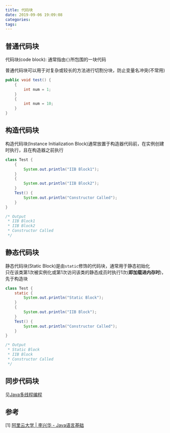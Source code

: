 ```yaml
---
title: 代码块
date: 2019-09-06 19:09:08
categories: 
tags:
---
```

## 普通代码块
代码块(code block): 通常指由`{}`所包围的一块代码

普通代码块可以用于对复杂或较长的方法进行切割分块，防止变量名冲突(不常用)

```java
public void test() {
    {
        int num = 1;
    }
    {
        int num = 10;
    }
}
```

## 构造代码块
构造代码块(Instance Initialization Block)通常放置于构造器代码前，在实例创建时执行，且在构造器之前执行

```java
class Test {
    {
        System.out.println("IIB Block1");
    }
    {
        System.out.println("IIB Block2");
    }
    Test() {
        System.out.println("Constructor Called");
    }
}

/* Output
 * IIB Block1
 * IIB Block2
 * Constructor Called
 */
```

## 静态代码块
静态代码块(Static Block)是由`static`修饰的代码块，通常用于静态初始化  
只在该类第1次被实例化或第1次访问该类的静态成员时执行1次(**即加载进内存时**)，先于构造块

```java
class Test {
    static {
        System.out.println("Static Block");
    }
    {
        System.out.println("IIB Block");
    }
    Test() {
        System.out.println("Constructor Called");
    }
}

/* Output
 * Static Block
 * IIB Block
 * Constructor Called
 */
```

## 同步代码块
见[Java多线程编程](../Java高级/Java高级-多线程编程3)

## 参考
[1] [阿里云大学 | 李兴华 - Java语言基础](https://edu.aliyun.com/roadmap/java?spm=5176.13345299.1392477.3.63ddf153q7QkVf)